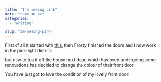 ```yaml
---
title: "I'm seeing pink"
date: "2005-08-22"
categories:
  - "writing"

slug: "im-seeing-pink"
---
```


First of all it started with [this](https://adamchamberlin.info/2005/08/02/who-would-work-in-an-office-like-this/), then Frosty finished the doors and I now work in the pink-light district.
<!-- [![](/images/36478374_bb359c6551_m.jpg)](https://www.flickr.com/photos/funkylarma/36478374/ "Oscar Office")   -->
but now to top it off the house next door, which has been undergoing some renovations has decided to change the colour of their front door:
<!-- [![](/images/36478375_fa34959316_m.jpg)](https://www.flickr.com/photos/funkylarma/36478375/ "Ouch")   -->
You have just got to love the condition of my lovely front door!
